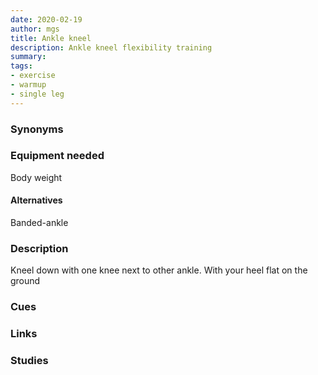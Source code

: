 ```yaml
---
date: 2020-02-19
author: mgs
title: Ankle kneel
description: Ankle kneel flexibility training
summary: 
tags: 
- exercise
- warmup
- single leg
---
```

### Synonyms
### Equipment needed
Body weight
#### Alternatives
Banded-ankle 
### Description
Kneel down with one knee next to other ankle. With your heel flat on the ground
### Cues
### Links
### Studies
<!--stackedit_data:
eyJoaXN0b3J5IjpbMTkxNjI4NTc3OF19
-->